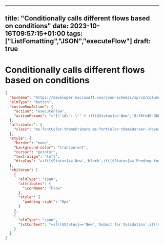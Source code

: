 
---
title: "Conditionally calls different flows based on conditions"
date: 2023-10-16T09:57:15+01:00
tags: ["ListFomatting","JSON","executeFlow"]
draft: true
---

# Conditionally calls different flows based on conditions
```JSON
{
  "$schema": "https://developer.microsoft.com/json-schemas/sp/v2/column-formatting.schema.json",
  "elmType": "button",
  "customRowAction": {
    "action": "executeFlow",
    "actionParams": "='{\"id\": \"' + if([$Status]=='New','9cf8fe40-3686-48a9-948f-69c2d2e2194f',if([$Status]=='Pending for Approval','10gd7cf9-1695-4743-bfc0-88ef98bf6180',if([$Status]=='Authorised' && [$ProcessingDate],'779gg0ab-c1b1-4625-8b87-98c15ada599f',''))) + '\"}'"
  },
  "attributes": {
    "class": "ms-fontColor-themePrimary ms-fontColor-themeDarker--hover"
  },
  "style": {
    "border": "none",
    "background-color": "transparent",
    "cursor": "pointer",
    "text-align": "left",
    "display": "=if([$Status]=='New','block',if([$Status]=='Pending for Approval','block',if([$Status]=='Approved' && [$ProcessingDate],'block','none')))"
  },
  "children": [
    {
      "elmType": "span",
      "attributes": {
        "iconName": "Flow"
      },
      "style": {
        "padding-right": "6px"
      }
    },
    {
      "elmType": "span",
      "txtContent": "=if([$Status]=='New','Submit for Validation',if([$Status]=='Pending for Approval','Submit for Approval',if([$Status]=='Approved' && [$ProcessingDate],'Submit for Processing','')))"
    }
  ]
}
```